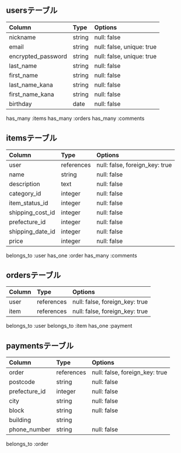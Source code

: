 ## usersテーブル

| Column             | Type   | Options                   |
| :----------------- | :----- | :------------------------ |
| nickname           | string | null: false               |
| email              | string | null: false, unique: true |
| encrypted_password | string | null: false, unique: true |
| last_name          | string | null: false               |
| first_name         | string | null: false               |
| last_name_kana     | string | null: false               |
| first_name_kana    | string | null: false               |
| birthday           | date   | null: false               |

  has_many :items
  has_many :orders
  has_many :comments

## itemsテーブル

| Column           | Type       | Options                        |
| :--------------- | :--------- | :----------------------------- |
| user             | references | null: false, foreign_key: true |
| name             | string     | null: false                    |
| description      | text       | null: false                    |
| category_id      | integer    | null: false                    |
| item_status_id   | integer    | null: false                    |
| shipping_cost_id | integer    | null: false                    |
| prefecture_id    | integer    | null: false                    |
| shipping_date_id | integer    | null: false                    |
| price            | integer    | null: false                    |

  belongs_to :user
  has_one :order
  has_many :comments

## ordersテーブル
| Column | Type       | Options                        |
| :----- | :--------- | :----------------------------- |
| user   | references | null: false, foreign_key: true |
| item   | references | null: false, foreign_key: true |

  belongs_to :user
  belongs_to :item
  has_one :payment

## paymentsテーブル
| Column        | Type       | Options                        |
| :------------ | :--------- | :----------------------------- |
| order         | references | null: false, foreign_key: true |
| postcode      | string     | null: false                    |
| prefecture_id | integer    | null: false                    |
| city          | string     | null: false                    |
| block         | string     | null: false                    |
| building      | string     |                                |
| phone_number  | string     | null: false                    |

  belongs_to :order